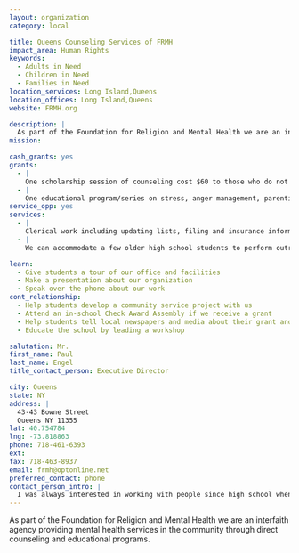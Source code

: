 ```yaml
---
layout: organization
category: local

title: Queens Counseling Services of FRMH
impact_area: Human Rights
keywords: 
  - Adults in Need
  - Children in Need
  - Families in Need
location_services: Long Island,Queens
location_offices: Long Island,Queens
website: FRMH.org

description: |
  As part of the Foundation for Religion and Mental Health we are an interfaith agency providing mental health services in the community through direct counseling and educational programs.
mission: 

cash_grants: yes
grants: 
  - |
    One scholarship session of counseling cost $60 to those who do not have health insurance and/or unable to pay, which means a $600 grant will pay for 10 therapy sessions.
  - |
    One educational program/series on stress, anger management, parenting, grief or other issues costs $100, which means a $500 grant will pay for 5 educational programs.
service_opp: yes
services: 
  - |
    Clerical work including updating lists, filing and insurance information is available for a few older high school students.
  - |
    We can accommodate a few older high school students to perform outreach to schools and other institutions to promote and set up our Healthy Lives, Healthy Relationships series.

learn: 
  - Give students a tour of our office and facilities
  - Make a presentation about our organization
  - Speak over the phone about our work
cont_relationship: 
  - Help students develop a community service project with us
  - Attend an in-school Check Award Assembly if we receive a grant
  - Help students tell local newspapers and media about their grant and/or project with us
  - Educate the school by leading a workshop

salutation: Mr.
first_name: Paul
last_name: Engel
title_contact_person: Executive Director

city: Queens
state: NY
address: |
  43-43 Bowne Street  
  Queens NY 11355
lat: 40.754784
lng: -73.818863
phone: 718-461-6393
ext: 
fax: 718-463-8937
email: frmh@optonline.net
preferred_contact: phone
contact_person_intro: |
  I was always interested in working with people since high school when I was involved in a psychology club. There were no courses until I went to Binghamton University.  After graduating and having a life changing experience involving religion, I became a licensed clinical social worker now directing an interfaith agency that brings religion, spirituality and mental health together helping adults, children and families with everyday problems.  I also direct another agency that provides other services.  They work together to do the most to help everyone but sometimes this is difficult because of the lack of money, so interns and volunteers are vital to this work.
---
```

As part of the Foundation for Religion and Mental Health we are an interfaith agency providing mental health services in the community through direct counseling and educational programs.